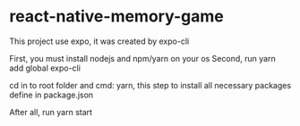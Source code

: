 # react-native-memory-game

This project use expo, it was created by expo-cli

First, you must install nodejs and npm/yarn on your os
Second, run yarn add global expo-cli

cd in to root folder and cmd: yarn, this step to install all necessary packages define in package.json

After all, run yarn start
